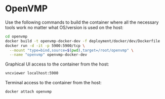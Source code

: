 # OpenVMP

Use the following commands to build the container where all the necessary tools work no matter what OS/version is used on the host:

```bash
cd openvmp
docker build -t openvmp-docker-dev -f deployment/docker/dev/Dockerfile .
docker run -d -it -p 5900:5900/tcp \
  --mount "type=bind,source=$(pwd),target=/root/openvmp" \
  --name "openvmp" openvmp-docker-dev
```

Graphical UI access to the container from the host:

```bash
vncviewer localhost:5900
```

Terminal access to the container from the host:

```bash
docker attach openvmp
```
